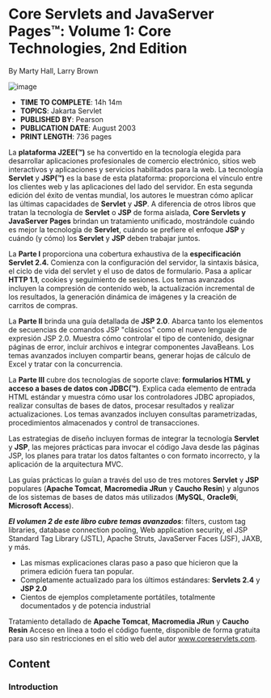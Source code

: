 # Core Servlets and JavaServer Pages™: Volume 1: Core Technologies, 2nd Edition
By Marty Hall, Larry Brown

![image](https://github.com/adolfodelarosades/Java/assets/23094588/d1c7f618-905e-403d-a3c9-2a1999f97855)

* **TIME TO COMPLETE**: 14h 14m
* **TOPICS**: Jakarta Servlet
* **PUBLISHED BY**: Pearson
* **PUBLICATION DATE**: August 2003
* **PRINT LENGTH**: 736 pages

La **plataforma J2EE(™)** se ha convertido en la tecnología elegida para desarrollar aplicaciones profesionales de comercio electrónico, sitios web interactivos y aplicaciones y servicios habilitados para la web. La tecnología **Servlet** y **JSP(™)** es la base de esta plataforma: proporciona el vínculo entre los clientes web y las aplicaciones del lado del servidor. En esta segunda edición del éxito de ventas mundial, los autores le muestran cómo aplicar las últimas capacidades de **Servlet** y **JSP**. A diferencia de otros libros que tratan la tecnología de **Servlet** o **JSP** de forma aislada, **Core Servlets y JavaServer Pages** brindan un tratamiento unificado, mostrándole cuándo es mejor la tecnología de **Servlet**, cuándo se prefiere el enfoque **JSP** y cuándo (y cómo) los **Servlet** y **JSP** deben trabajar juntos.

La **Parte I** proporciona una cobertura exhaustiva de la **especificación Servlet 2.4.** Comienza con la configuración del servidor, la sintaxis básica, el ciclo de vida del servlet y el uso de datos de formulario. Pasa a aplicar **HTTP 1.1**, cookies y seguimiento de sesiones. Los temas avanzados incluyen la compresión de contenido web, la actualización incremental de los resultados, la generación dinámica de imágenes y la creación de carritos de compras.

La **Parte II** brinda una guía detallada de **JSP 2.0**. Abarca tanto los elementos de secuencias de comandos JSP "clásicos" como el nuevo lenguaje de expresión JSP 2.0. Muestra cómo controlar el tipo de contenido, designar páginas de error, incluir archivos e integrar componentes JavaBeans. Los temas avanzados incluyen compartir beans, generar hojas de cálculo de Excel y tratar con la concurrencia.

La **Parte III** cubre dos tecnologías de soporte clave: **formularios HTML y acceso a bases de datos con JDBC(™)**. Explica cada elemento de entrada HTML estándar y muestra cómo usar los controladores JDBC apropiados, realizar consultas de bases de datos, procesar resultados y realizar actualizaciones. Los temas avanzados incluyen consultas parametrizadas, procedimientos almacenados y control de transacciones.

Las estrategias de diseño incluyen formas de integrar la tecnología **Servlet** y **JSP**, las mejores prácticas para invocar el código Java desde las páginas JSP, los planes para tratar los datos faltantes o con formato incorrecto, y la aplicación de la arquitectura MVC.

Las guías prácticas lo guían a través del uso de tres motores **Servlet** y **JSP** populares (**Apache Tomcat**, **Macromedia JRun** y **Caucho Resin**) y algunos de los sistemas de bases de datos más utilizados (**MySQL**, **Oracle9i**, **Microsoft Access**).

***El volumen 2 de este libro cubre temas avanzados***: filters, custom tag libraries, database connection pooling, Web application security, el JSP Standard Tag Library (JSTL), Apache Struts, JavaServer Faces (JSF), JAXB, y más.

* Las mismas explicaciones claras paso a paso que hicieron que la primera edición fuera tan popular.
* Completamente actualizado para los últimos estándares: **Servlets 2.4** y **JSP 2.0**
* Cientos de ejemplos completamente portátiles, totalmente documentados y de potencia industrial

Tratamiento detallado de **Apache Tomcat**, **Macromedia JRun** y **Caucho Resin** Acceso en línea a todo el código fuente, disponible de forma gratuita para uso sin restricciones en el sitio web del autor www.coreservlets.com.

## Content

### Introduction
